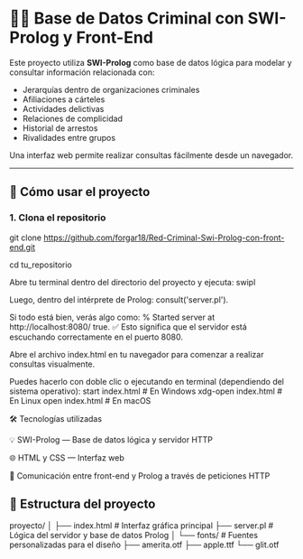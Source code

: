 # 🕵️‍♂️ Base de Datos Criminal con SWI-Prolog y Front-End

Este proyecto utiliza **SWI-Prolog** como base de datos lógica para modelar y consultar información relacionada con:

- Jerarquías dentro de organizaciones criminales  
- Afiliaciones a cárteles  
- Actividades delictivas  
- Relaciones de complicidad  
- Historial de arrestos  
- Rivalidades entre grupos  

Una interfaz web permite realizar consultas fácilmente desde un navegador.

---

## 🚀 Cómo usar el proyecto

### 1. Clona el repositorio
git clone https://github.com/forgar18/Red-Criminal-Swi-Prolog-con-front-end.git

cd tu_repositorio

Abre tu terminal dentro del directorio del proyecto y ejecuta:
swipl

Luego, dentro del intérprete de Prolog:
consult('server.pl').

Si todo está bien, verás algo como:
% Started server at http://localhost:8080/
true.
✅ Esto significa que el servidor está escuchando correctamente en el puerto 8080.

Abre el archivo index.html en tu navegador para comenzar a realizar consultas visualmente.

Puedes hacerlo con doble clic o ejecutando en terminal (dependiendo del sistema operativo):
start index.html          # En Windows
xdg-open index.html       # En Linux
open index.html           # En macOS


🛠 Tecnologías utilizadas

💡 SWI-Prolog — Base de datos lógica y servidor HTTP

🌐 HTML y CSS — Interfaz web

🔄 Comunicación entre front-end y Prolog a través de peticiones HTTP

## 📁 Estructura del proyecto

proyecto/
│
├── index.html # Interfaz gráfica principal
├── server.pl # Lógica del servidor y base de datos Prolog
│
└── fonts/ # Fuentes personalizadas para el diseño
├── amerita.otf
├── apple.ttf
└── glit.otf

